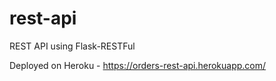 # rest-api
REST API using Flask-RESTFul

Deployed on Heroku - https://orders-rest-api.herokuapp.com/
